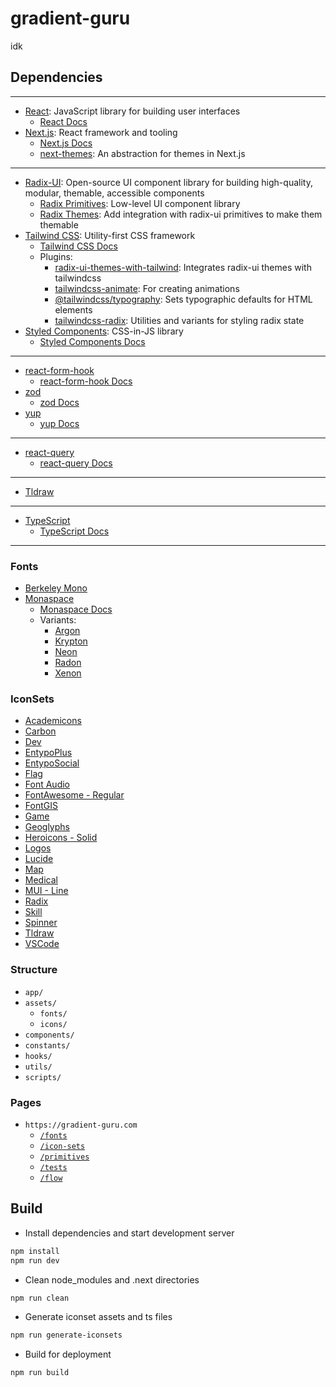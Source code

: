 # gradient-guru

idk

## Dependencies

---

* [React](https://github.com/facebook/react): JavaScript library for building user interfaces
  * [React Docs](https://react.dev/)
* [Next.js](https://github.com/vercel/next.js/): React framework and tooling
  * [Next.js Docs](https://nextjs.org/docs)
  * [next-themes](https://github.com/pacocoursey/next-themes): An abstraction for themes in Next.js

---

* [Radix-UI](https://github.com/radix-ui): Open-source UI component library for building high-quality, modular, themable, accessible components
  * [Radix Primitives](radix-ui.com/docs/primitives): Low-level UI component library
  * [Radix Themes](radix-ui.com/themes/docs): Add integration with radix-ui primitives to make them themable
* [Tailwind CSS](https://github.com/tailwindlabs/tailwindcss): Utility-first CSS framework
  * [Tailwind CSS Docs](https://tailwindcss.com)
  * Plugins:
    * [radix-ui-themes-with-tailwind](https://github.com/needim/radix-ui-themes-with-tailwind): Integrates radix-ui themes with tailwindcss
    * [tailwindcss-animate](https://github.com/jamiebuilds/tailwindcss-animate): For creating animations
    * [@tailwindcss/typography](https://github.com/tailwindlabs/tailwindcss-typography): Sets typographic defaults for HTML elements
    * [tailwindcss-radix](https://github.com/ecklf/tailwindcss-radix): Utilities and variants for styling radix state
* [Styled Components](https://github.com/styled-components): CSS-in-JS library
  * [Styled Components Docs](https://styled-components.com/docs)

---

* [react-form-hook](https://github.com/react-hook-form/react-hook-form)
  * [react-form-hook Docs](https://react-hook-form.com/get-started)
* [zod](https://github.com/colinhacks/zod)
  * [zod Docs](https://zod.dev/)
* [yup](https://github.com/jquense/yup)
  * [yup Docs](https://github.com/jquense/yup)

---

* [react-query](https://github.com/TanStack/query)
  * [react-query Docs](https://tanstack.com/query/v3/docs/react/overview)

---

* [Tldraw](https://github.com/tldraw/tldraw)

---

* [TypeScript](https://github.com/microsoft/TypeScript)
  * [TypeScript Docs](https://www.typescriptlang.org/docs/)

---

### Fonts

* [Berkeley Mono](https://berkeleygraphics.com/typefaces/berkeley-mono/)
* [Monaspace](https://github.com/githubnext/monaspace)
  * [Monaspace Docs](https://monaspace.githubnext.com/)
  * Variants:
    * [Argon](https://github.com/githubnext/monaspace/blob/main/fonts/variable/MonaspaceArgonVarVF%5Bwght%2Cwdth%2Cslnt%5D.ttf)
    * [Krypton](https://github.com/githubnext/monaspace/blob/main/fonts/variable/MonaspaceKryptonVarVF%5Bwght%2Cwdth%2Cslnt%5D.ttf)
    * [Neon](https://github.com/githubnext/monaspace/blob/main/fonts/variable/MonaspaceNeonVarVF%5Bwght%2Cwdth%2Cslnt%5D.ttf)
    * [Radon](https://github.com/githubnext/monaspace/blob/main/fonts/variable/MonaspaceRadonVarVF%5Bwght%2Cwdth%2Cslnt%5D.ttf)
    * [Xenon](https://github.com/githubnext/monaspace/blob/main/fonts/variable/MonaspaceXenonVarVF%5Bwght%2Cwdth%2Cslnt%5D.ttf)

### IconSets

* [Academicons](https://github.com/jpswalsh/academicons )
* [Carbon](https://github.com/carbon-design-system/carbon)
* [Dev](https://github.com/devicons/devicon)
* [EntypoPlus](https://github.com/chancancode/entypo-plus)
* [EntypoSocial](https://github.com/chancancode/entypo-plus/tree/master/source/Entypo%2B%20Social%20Extension)
* [Flag](https://github.com/lipis/flag-icons)
* [Font Audio](https://github.com/fefanto/fontaudio)
* [FontAwesome - Regular](https://github.com/FortAwesome/Font-Awesome)
* [FontGIS](https://github.com/Viglino/font-gis)
* [Game](https://github.com/game-icons/icons)
* [Geoglyphs](https://github.com/cugos/geoglyphs)
* [Heroicons - Solid](https://github.com/tailwindlabs/heroicons)
* [Logos](https://github.com/gilbarbara/logos)
* [Lucide](https://github.com/lucide-icons/lucide)
* [Map](https://github.com/scottdejonge/map-icons)
* [Medical](https://github.com/samcome/webfont-medical-icons)
* [MUI - Line](https://github.com/cyberalien/line-md)
* [Radix](https://github.com/radix-ui/icons)
* [Skill](https://github.com/tandpfun/skill-icons)
* [Spinner](https://github.com/n3r4zzurr0/svg-spinners)
* [Tldraw](https://github.com/tldraw/tldraw)
* [VSCode](https://github.com/vscode-icons/vscode-icons)

### Structure

* `app/`
* `assets/`
  * `fonts/`
  * `icons/`
* `components/`
* `constants/`
* `hooks/`
* `utils/`
* `scripts/`

### Pages

* `https://gradient-guru.com`
  * [`/fonts`](https://gradient-guru.com/fonts)
  * [`/icon-sets`](https://gradient-guru.com/icon-sets)
  * [`/primitives`](https://gradient-guru.com/primitives)
  * [`/tests`](https://gradient-guru.com/tests)
  * [`/flow`](https://gradient-guru.com/flow)

## Build

* Install dependencies and start development server

```bash
npm install
npm run dev
```

* Clean node_modules and .next directories

```bash
npm run clean
```

* Generate iconset assets and ts files

```bash
npm run generate-iconsets
```

* Build for deployment

```bash
npm run build
```

